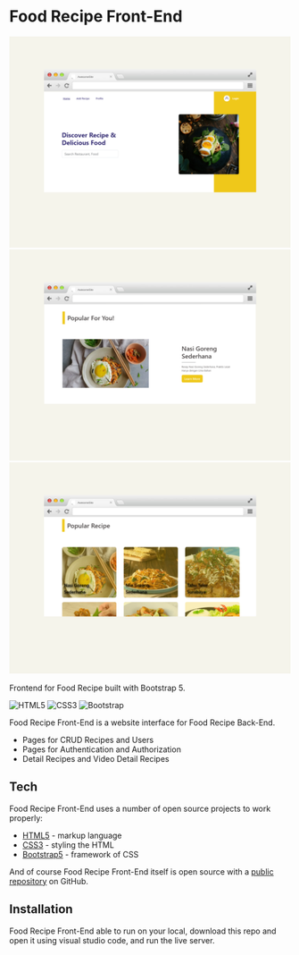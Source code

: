 # Food Recipe Front-End

<img src="./img/Food Recipe - 1.png" width="540"/>
<img src="./img/Food Recipe - 2.png" width="540"/>
<img src="./img/Food Recipe - 3.png" width="540"/>

Frontend for Food Recipe built with Bootstrap 5.

![HTML5](https://img.shields.io/badge/html5-%23E34F26.svg?style=for-the-badge&logo=html5&logoColor=white) ![CSS3](https://img.shields.io/badge/css3-%231572B6.svg?style=for-the-badge&logo=css3&logoColor=white) ![Bootstrap](https://img.shields.io/badge/bootstrap-%23563D7C.svg?style=for-the-badge&logo=bootstrap&logoColor=white)

Food Recipe Front-End is a website interface for Food Recipe Back-End.

- Pages for CRUD Recipes and Users
- Pages for Authentication and Authorization
- Detail Recipes and Video Detail Recipes

## Tech

Food Recipe Front-End uses a number of open source projects to work properly:

- [HTML5](https://www.w3schools.com/html/) - markup language
- [CSS3](https://www.w3schools.com/css/) - styling the HTML
- [Bootstrap5](https://getbootstrap.com/) - framework of CSS

And of course Food Recipe Front-End itself is open source with a [public repository](https://github.com/alkarim99/food-recipe-fe) on GitHub.

## Installation

Food Recipe Front-End able to run on your local, download this repo and open it using visual studio code, and run the live server.
